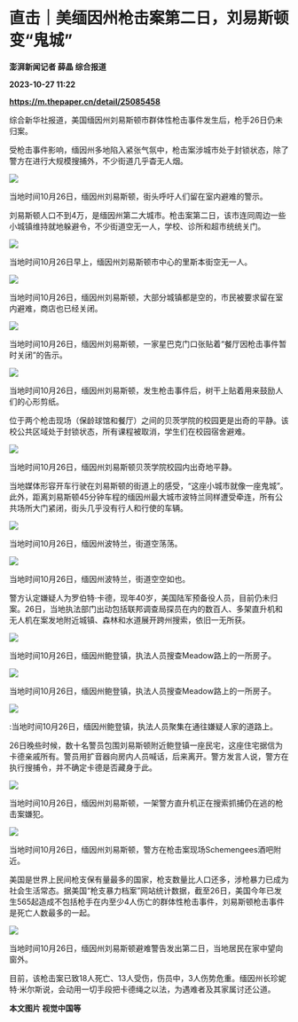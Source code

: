 # 直击｜美缅因州枪击案第二日，刘易斯顿变“鬼城”
**澎湃新闻记者 薛晶 综合报道**

**2023-10-27 11:22**

**https://m.thepaper.cn/detail/25085458**

综合新华社报道，美国缅因州刘易斯顿市群体性枪击事件发生后，枪手26日仍未归案。

受枪击事件影响，缅因州多地陷入紧张气氛中，枪击案涉城市处于封锁状态，除了警方在进行大规模搜捕外，不少街道几乎杳无人烟。

![](https://imagecloud.thepaper.cn/thepaper/image/275/894/248.jpg)

当地时间10月26日，缅因州刘易斯顿，街头呼吁人们留在室内避难的警示。

刘易斯顿人口不到4万，是缅因州第二大城市。枪击案第二日，该市连同周边一些小城镇维持就地躲避令，不少街道空无一人，学校、诊所和超市统统关门。

![](https://imagecloud.thepaper.cn/thepaper/image/275/895/688.jpg)

当地时间10月26日早上，缅因州刘易斯顿市中心的里斯本街空无一人。

![](https://imagecloud.thepaper.cn/thepaper/image/275/894/249.jpg)

当地时间10月26日，缅因州刘易斯顿，大部分城镇都是空的，市民被要求留在室内避难，商店也已经关闭。

![](https://imagecloud.thepaper.cn/thepaper/image/275/894/243.jpg)

当地时间10月26日，缅因州刘易斯顿，一家星巴克门口张贴着“餐厅因枪击事件暂时关闭”的告示。

![](https://imagecloud.thepaper.cn/thepaper/image/275/894/247.jpg)

当地时间10月26日，缅因州刘易斯顿，发生枪击事件后，树干上贴着用来鼓励人们的心形剪纸。

位于两个枪击现场（保龄球馆和餐厅）之间的贝茨学院的校园更是出奇的平静。该校公共区域处于封锁状态，所有课程被取消，学生们在校园宿舍避难。

![](https://imagecloud.thepaper.cn/thepaper/image/275/895/687.jpg)

当地时间10月26日，缅因州刘易斯顿贝茨学院校园内出奇地平静。

当地媒体形容开车行驶在刘易斯顿的街道上的感受，“这座小城市就像一座鬼城”。此外，距离刘易斯顿45分钟车程的缅因州最大城市波特兰同样遭受牵连，所有公共场所大门紧闭，街头几乎没有行人和行使的车辆。

![](https://imagecloud.thepaper.cn/thepaper/image/275/895/681.jpg)

当地时间10月26日，缅因州波特兰，街道空荡荡。

![](https://imagecloud.thepaper.cn/thepaper/image/275/895/682.jpg)

当地时间10月26日，缅因州波特兰，街道空空如也。

警方认定嫌疑人为罗伯特·卡德，现年40岁，美国陆军预备役人员，目前仍未归案。26日，当地执法部门出动包括联邦调查局探员在内的数百人、多架直升机和无人机在案发地附近城镇、森林和水道展开跨州搜索，依旧一无所获。

![](https://imagecloud.thepaper.cn/thepaper/image/275/895/685.jpg)

当地时间10月26日，缅因州鲍登镇，执法人员搜查Meadow路上的一所房子。

![](https://imagecloud.thepaper.cn/thepaper/image/275/895/684.jpg)

当地时间10月26日，缅因州鲍登镇，执法人员搜查Meadow路上的一所房子。

![](https://imagecloud.thepaper.cn/thepaper/image/275/907/365.jpg)

:当地时间10月26日，缅因州鲍登镇，执法人员聚集在通往嫌疑人家的道路上。

26日晚些时候，数十名警员包围刘易斯顿附近鲍登镇一座民宅，这座住宅据信为卡德亲戚所有。警员用扩音器向房内人员喊话，后来离开。警方发言人说，警方在执行搜捕令，并不确定卡德是否藏身于此。

![](https://imagecloud.thepaper.cn/thepaper/image/275/895/812.jpg)

当地时间10月26日，缅因州刘易斯顿，一架警方直升机正在搜索抓捕仍在逃的枪击案嫌犯。

![](https://imagecloud.thepaper.cn/thepaper/image/275/908/494.jpg)

当地时间10月26日，缅因州刘易斯顿，警方在枪击案现场Schemengees酒吧附近。

美国是世界上民间枪支保有量最多的国家，枪支数量比人口还多，涉枪暴力已成为社会生活常态。据美国“枪支暴力档案”网站统计数据，截至26日，美国今年已发生565起造成不包括枪手在内至少4人伤亡的群体性枪击事件，刘易斯顿枪击事件是死亡人数最多的一起。

![](https://imagecloud.thepaper.cn/thepaper/image/275/895/680.jpg)

当地时间10月26日，缅因州刘易斯顿避难警告发出第二日，当地居民在家中望向窗外。

目前，该枪击案已致18人死亡、13人受伤，伤员中，3人伤势危重。缅因州长珍妮特·米尔斯说，会动用一切手段把卡德绳之以法，为遇难者及其家属讨还公道。

**本文图片 视觉中国等**
